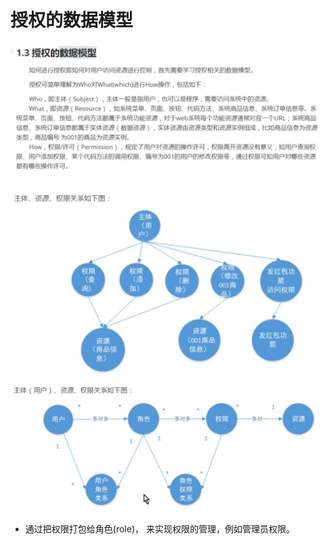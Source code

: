 # 授权的数据模型

![](../.gitbook/assets/image%20%28277%29.png)

![](../.gitbook/assets/image%20%28290%29.png)

![](../.gitbook/assets/image%20%28288%29.png)

* 通过把权限打包给角色\(role\)， 来实现权限的管理，例如管理员权限。

